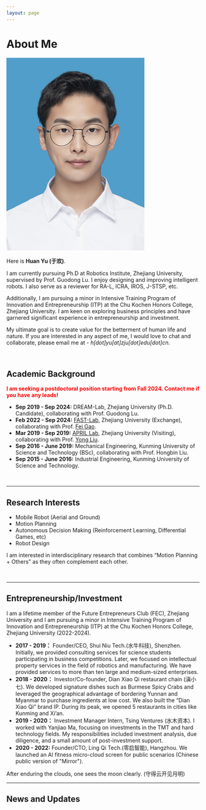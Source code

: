 ```yaml
---
layout: page
---
```


# About Me

<img src="/images/huanyu.png" class="floatpic" width="360">
<!-- <img src="https://huan-robotics.github.io/image/huanyu.jpg" class="floatpic" width="360" height="480"> -->

Here is **Huan Yu (于欢)**.

I am currently pursuing Ph.D at Robotics Institute, Zhejiang University, supervised by Prof. Guodong Lu. I enjoy designing and improving intelligent robots. I also serve as a reviewer for RA-L, ICRA, IROS, J-STSP, etc.

Additionally, I am pursuing a minor in Intensive Training Program of Innovation and Entrepreneurship (ITP) at the Chu Kochen Honors College, Zhejiang University. I am keen on exploring business principles and have garnered significant experience in entrepreneurship and investment. 

My ultimate goal is to create value for the betterment of human life and nature. If you are interested in any aspect of me, I would love to chat and collaborate, please email me at - *h[dot]yu[at]zju[dot]edu[dot]cn*.

<br>

## Academic Background

**<font color='red'> I am seeking a postdoctoral position starting from Fall 2024. Contact me if you have any leads!</font>**

- **Sep 2019 - Sep 2024:** DREAM-Lab, Zhejiang University (Ph.D. Candidate), collaborating with Prof. Guodong Lu.
- **Feb 2022 - Sep 2024:** [FAST-Lab](https://zju-fast.com/), Zhejiang University (Exchange), collaborating with Prof. [Fei Gao](https://zju-fast.com/fei-gao/).
- **Mar 2019 - Sep 2019:** [APRIL Lab](https://april.zju.edu.cn/), Zhejiang University (Visiting), collaborating with Prof. [Yong Liu](https://april.zju.edu.cn/our-team/).
- **Sep 2016 - June 2019:** Mechanical Engineering, Kunming University of Science and Technology (BSc), collaborating with Prof. Hongbin Liu.
- **Sep 2015 - June 2016:** Industrial Engineering, Kunming University of Science and Technology.

<br>

---

## Research Interests
- Mobile Robot (Aerial and Ground)
- Motion Planning
- Autonomous Decision Making (Reinforcement Learning, Differential Games, etc)
- Robot Design

I am interested in interdisciplinary research that combines “Motion Planning + Others” as they often complement each other.

<br>

---
## Entrepreneurship/Investment
I am a lifetime member of the Future Entrepreneurs Club (FEC), Zhejiang University and I am pursuing a minor in Intensive Training Program of Innovation and Entrepreneurship (ITP) at the Chu Kochen Honors College, Zhejiang University (2022-2024).
- **2017 - 2019：** Founder/CEO, Shui Niu Tech.(水牛科技), Shenzhen. Initially, we provided consulting services for science students participating in business competitions. Later, we focused on intellectual property services in the field of robotics and manufacturing. We have provided services to more than ten large and medium-sized enterprises.
- **2018 - 2020：** Investor/Co-founder, Dian Xiao Qi restaurant chain (滇小七). We developed signature dishes such as Burmese Spicy Crabs and leveraged the geographical advantage of bordering Yunnan and Myanmar to purchase ingredients at low cost. We also built the “Dian Xiao Qi” brand IP. During its peak, we opened 5 restaurants in cities like Kunming and Xi’an.
- **2019 - 2020：** Investment Manager Intern, Tsing Ventures (水木资本). I worked with Yanjiao Ma, focusing on investments in the TMT and hard technology fields. My responsibilities included investment analysis, due diligence, and a small amount of post-investment support.
- **2020 - 2022:** Founder/CTO, Ling Qi Tech.(零启智能), Hangzhou. We launched an AI fitness micro-cloud screen for public scenarios (Chinese public version of "Mirror").

After enduring the clouds, one sees the moon clearly. (守得云开见月明)


---
## News and Updates

<br>

